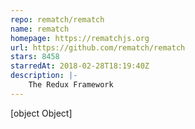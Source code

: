 ```yaml
---
repo: rematch/rematch
name: rematch
homepage: https://rematchjs.org
url: https://github.com/rematch/rematch
stars: 8458
starredAt: 2018-02-28T18:19:40Z
description: |-
    The Redux Framework
---
```


[object Object]
